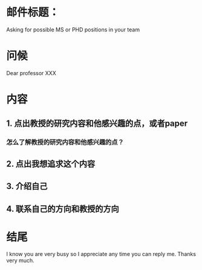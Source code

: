 # 邮件标题：

Asking for possible MS or PHD positions in your team

# 问候

Dear professor XXX

# 内容

## 1. 点出教授的研究内容和他感兴趣的点，或者paper

### 怎么了解教授的研究内容和他感兴趣的点？

## 2. 点出我想追求这个内容

## 3. 介绍自己

## 4. 联系自己的方向和教授的方向

# 结尾

I know you are very busy so I appreciate any time you can reply me. Thanks very much.
